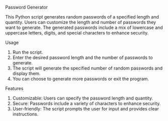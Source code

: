 Password Generator

This Python script generates random passwords of a specified length and quantity. Users can customize the length and number of passwords they want to generate. The generated passwords include a mix of lowercase and uppercase letters, digits, and special characters to enhance security.

Usage
1. Run the script.
2. Enter the desired password length and the number of passwords to generate.
3. The script will generate the specified number of random passwords and display them.
4. You can choose to generate more passwords or exit the program.

Features
1. Customizable: Users can specify the password length and quantity.
2. Secure: Passwords include a variety of characters to enhance security.
3. User-friendly: The script prompts the user for input and provides clear instructions.
